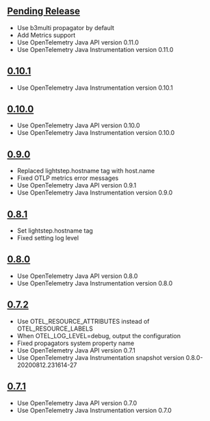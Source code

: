 <a name="Pending Release"></a>
## [Pending Release](https://github.com/lightstep/otel-launcher-java/compare/0.10.1...master)
* Use b3multi propagator by default
* Add Metrics support
* Use OpenTelemetry Java API version 0.11.0
* Use OpenTelemetry Java Instrumentation version 0.11.0

<a name="0.10.1"></a>
## [0.10.1](https://github.com/lightstep/otel-launcher-java/compare/0.10.0...0.10.1)
* Use OpenTelemetry Java Instrumentation version 0.10.1

<a name="0.10.0"></a>
## [0.10.0](https://github.com/lightstep/otel-launcher-java/compare/0.9.0...0.10.0)
* Use OpenTelemetry Java API version 0.10.0
* Use OpenTelemetry Java Instrumentation version 0.10.0

<a name="0.9.0"></a>
## [0.9.0](https://github.com/lightstep/otel-launcher-java/compare/0.8.1...0.9.0)
* Replaced lightstep.hostname tag with host.name
* Fixed OTLP metrics error messages
* Use OpenTelemetry Java API version 0.9.1
* Use OpenTelemetry Java Instrumentation version 0.9.0

<a name="0.8.1"></a>
## [0.8.1](https://github.com/lightstep/otel-launcher-java/compare/0.8.0...0.8.1)
* Set lightstep.hostname tag
* Fixed setting log level 

<a name="0.8.0"></a>
## [0.8.0](https://github.com/lightstep/otel-launcher-java/compare/0.7.2...0.8.0)
* Use OpenTelemetry Java API version 0.8.0
* Use OpenTelemetry Java Instrumentation version 0.8.0

<a name="0.7.2"></a>
## [0.7.2](https://github.com/lightstep/otel-launcher-java/compare/0.7.1...0.7.2)
* Use OTEL_RESOURCE_ATTRIBUTES instead of OTEL_RESOURCE_LABELS
* When OTEL_LOG_LEVEL=debug, output the configuration
* Fixed propagators system property name
* Use OpenTelemetry Java API version 0.7.1
* Use OpenTelemetry Java Instrumentation snapshot version 0.8.0-20200812.231614-27

<a name="0.7.1"></a>
## [0.7.1](https://github.com/lightstep/otel-launcher-java/compare/0.7.0...0.7.1)
* Use OpenTelemetry Java API version 0.7.0
* Use OpenTelemetry Java Instrumentation version 0.7.0